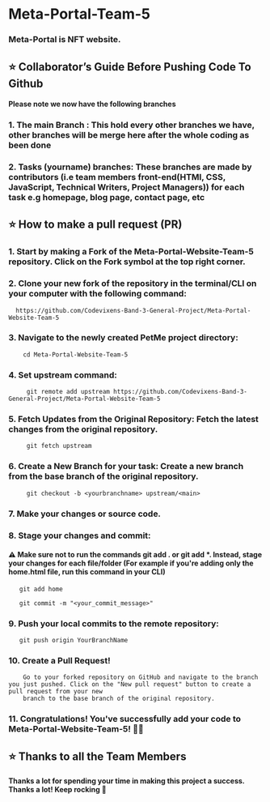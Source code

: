 # Meta-Portal-Team-5

### Meta-Portal is NFT website.

## ⭐  Collaborator’s Guide Before Pushing Code To Github

#### Please note we now have the following branches

### 1. The main Branch : This hold every other branches we have, other branches will be merge here after the whole coding as been done

### 2. Tasks (yourname) branches: These branches are made by contributors (i.e team members front-end(HTMl, CSS, JavaScript, Technical Writers, Project Managers)) for each task e.g homepage, blog page, contact page, etc

## ⭐  How to make a pull request (PR)
### 1. Start by making a Fork of the Meta-Portal-Website-Team-5 repository. Click on the Fork symbol at the top right corner.

### 2. Clone your new fork of the repository in the terminal/CLI on your computer with the following command:

      https://github.com/Codevixens-Band-3-General-Project/Meta-Portal-Website-Team-5

### 3. Navigate to the newly created PetMe project directory:
        cd Meta-Portal-Website-Team-5

 ### 4. Set upstream command:

         git remote add upstream https://github.com/Codevixens-Band-3-General-Project/Meta-Portal-Website-Team-5
         
### 5. Fetch Updates from the Original Repository: Fetch the latest changes from the original repository.
         git fetch upstream

###  6. Create a New Branch for your task: Create a new branch from the base branch of the original repository.
         git checkout -b <yourbranchname> upstream/<main>

 ### 7. Make your changes or source code.

 ### 8.  Stage your changes and commit:

 #### ⚠️ Make sure not to run the commands git add . or git add *. Instead, stage your changes for each file/folder (For example if you're adding only the home.html file, run this command in your CLI)

       git add home

       git commit -m "<your_commit_message>"

 ### 9. Push your local commits to the remote repository:

       git push origin YourBranchName

 ### 10. Create a Pull Request!
        Go to your forked repository on GitHub and navigate to the branch you just pushed. Click on the "New pull request" button to create a pull request from your new 
        branch to the base branch of the original repository.

 ### 11. Congratulations! You've successfully add your code to Meta-Portal-Website-Team-5! 🙌🏼


 ## ⭐  Thanks to all the Team Members

 #### Thanks a lot for spending your time in making this project a success. Thanks a lot! Keep rocking 🍻

 

